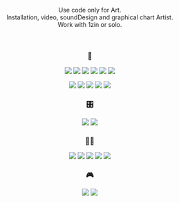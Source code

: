 <div align="center">
  
  Use code only for Art.   
  Installation, video, soundDesign and graphical chart Artist.   
  Work with 1zin or solo.
  
  </br>
  
  ### 🎨
  <img src="https://img.shields.io/badge/Illustrator-white?style=flat-square&logo=adobeillustrator&logoColor=FF9A00"/> <img src="https://img.shields.io/badge/Photoshop-white?style=flat-square&logo=adobephotoshop&logoColor=31A8FF"/> <img src="https://img.shields.io/badge/Lightroom-white?style=flat-square&logo=adobelightroom&logoColor=31A8FF"/> <img src="https://img.shields.io/badge/PremierPro-white?style=flat-square&logo=adobepremierepro&logoColor=9999FF"/> <img src="https://img.shields.io/badge/AfterEffect-white?style=flat-square&logo=adobeaftereffects&logoColor=9999FF"/> <img src="https://img.shields.io/badge/Aseprite-white?style=flat-square&logo=aseprite&logoColor=7D929E"/> 

  <img src="https://img.shields.io/badge/Cinema4D-white?style=flat-square&logo=cinema4d&logoColor=011A6A"/> <img src="https://img.shields.io/badge/Blender-white?style=flat-square&logo=blender&logoColor=F5792A"/> <img src="https://img.shields.io/badge/Octane-white?style=flat-square&logo=octanerender&logoColor=FF6C2C"/> <img src="https://img.shields.io/badge/AutoCAD-white?style=flat-square&logo=autodesk&logoColor=000000"/> <img src="https://img.shields.io/badge/Unity-white?style=flat-square&logo=unity&logoColor=222222"/>

  ### 🎛
  <img src="https://img.shields.io/badge/Max8-white?style=flat-square&logo=max&logoColor=525252"/> <img src="https://img.shields.io/badge/Ableton-white?style=flat-square&logo=abletonlive&logoColor=000000"/> 

  ### 👨‍💻
  <img src="https://img.shields.io/badge/Javascript-white?style=flat-square&logo=javascript&logoColor=F7DF1E"/> <img src="https://img.shields.io/badge/Typescript-white?style=flat-square&logo=typescript&logoColor=3178C6"/> <img src="https://img.shields.io/badge/CSharp-white?style=flat-square&logo=csharp&logoColor=239120"/> <img src="https://img.shields.io/badge/python-white?style=flat-square&logo=python&logoColor=#3776AB"/> <img src="https://img.shields.io/badge/Solidity-white?style=flat-square&logo=solidity&logoColor=363636"/> 

  ### 🎮  
  <img src="https://img.shields.io/badge/Steam-white?style=flat-square&logo=steam&logoColor=1b2838"/> <img src="https://img.shields.io/badge/Switch-white?style=flat-square&logo=nintendoswitch&logoColor=E60012"/>
  
</div>
